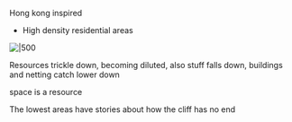Hong kong inspired
 - High density residential areas

![|500](https://i.imgur.com/J0ZrXNS.png)


Resources trickle down, becoming diluted, also stuff falls down, buildings and netting catch lower down

space is a resource

The lowest areas have stories about how the cliff has no end
